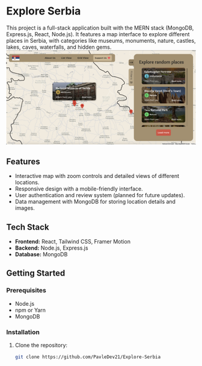 # Explore Serbia
This project is a full-stack application built with the MERN stack (MongoDB, Express.js, React, Node.js). It features a map interface to explore different places in Serbia, with categories like museums, monuments, nature, castles, lakes, caves, waterfalls, and hidden gems.
![Explore Serbia](https://github.com/PavleDev21/Explore-Serbia/blob/main/presentation_image.png?raw=true)
## Features

- Interactive map with zoom controls and detailed views of different locations.
- Responsive design with a mobile-friendly interface.
- User authentication and review system (planned for future updates).
- Data management with MongoDB for storing location details and images.
  
## Tech Stack

- **Frontend:** React, Tailwind CSS, Framer Motion
- **Backend:** Node.js, Express.js
- **Database:** MongoDB

## Getting Started

### Prerequisites

- Node.js
- npm or Yarn
- MongoDB

### Installation

1. Clone the repository:
   ```sh
   git clone https://github.com/PavleDev21/Explore-Serbia
